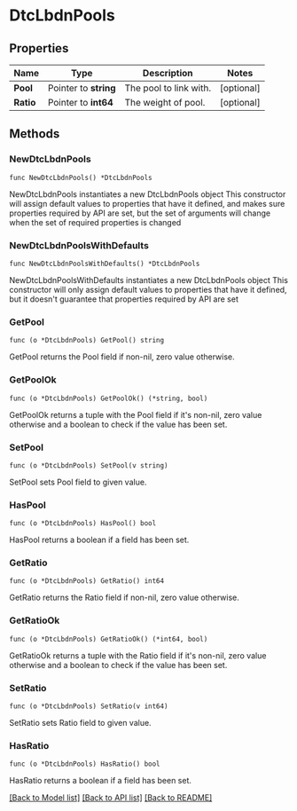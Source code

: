 # DtcLbdnPools

## Properties

Name | Type | Description | Notes
------------ | ------------- | ------------- | -------------
**Pool** | Pointer to **string** | The pool to link with. | [optional] 
**Ratio** | Pointer to **int64** | The weight of pool. | [optional] 

## Methods

### NewDtcLbdnPools

`func NewDtcLbdnPools() *DtcLbdnPools`

NewDtcLbdnPools instantiates a new DtcLbdnPools object
This constructor will assign default values to properties that have it defined,
and makes sure properties required by API are set, but the set of arguments
will change when the set of required properties is changed

### NewDtcLbdnPoolsWithDefaults

`func NewDtcLbdnPoolsWithDefaults() *DtcLbdnPools`

NewDtcLbdnPoolsWithDefaults instantiates a new DtcLbdnPools object
This constructor will only assign default values to properties that have it defined,
but it doesn't guarantee that properties required by API are set

### GetPool

`func (o *DtcLbdnPools) GetPool() string`

GetPool returns the Pool field if non-nil, zero value otherwise.

### GetPoolOk

`func (o *DtcLbdnPools) GetPoolOk() (*string, bool)`

GetPoolOk returns a tuple with the Pool field if it's non-nil, zero value otherwise
and a boolean to check if the value has been set.

### SetPool

`func (o *DtcLbdnPools) SetPool(v string)`

SetPool sets Pool field to given value.

### HasPool

`func (o *DtcLbdnPools) HasPool() bool`

HasPool returns a boolean if a field has been set.

### GetRatio

`func (o *DtcLbdnPools) GetRatio() int64`

GetRatio returns the Ratio field if non-nil, zero value otherwise.

### GetRatioOk

`func (o *DtcLbdnPools) GetRatioOk() (*int64, bool)`

GetRatioOk returns a tuple with the Ratio field if it's non-nil, zero value otherwise
and a boolean to check if the value has been set.

### SetRatio

`func (o *DtcLbdnPools) SetRatio(v int64)`

SetRatio sets Ratio field to given value.

### HasRatio

`func (o *DtcLbdnPools) HasRatio() bool`

HasRatio returns a boolean if a field has been set.


[[Back to Model list]](../README.md#documentation-for-models) [[Back to API list]](../README.md#documentation-for-api-endpoints) [[Back to README]](../README.md)


